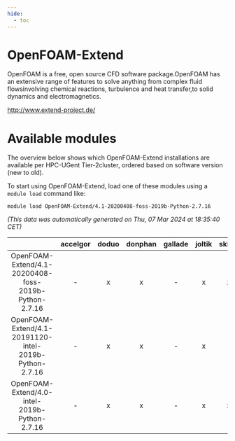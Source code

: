 ```yaml
---
hide:
  - toc
---
```


OpenFOAM-Extend
===============


OpenFOAM is a free, open source CFD software package.OpenFOAM has an extensive range of features to solve anything from complex fluid flowsinvolving chemical reactions, turbulence and heat transfer,to solid dynamics and electromagnetics.

http://www.extend-project.de/
# Available modules


The overview below shows which OpenFOAM-Extend installations are available per HPC-UGent Tier-2cluster, ordered based on software version (new to old).

To start using OpenFOAM-Extend, load one of these modules using a `module load` command like:

```shell
module load OpenFOAM-Extend/4.1-20200408-foss-2019b-Python-2.7.16
```

*(This data was automatically generated on Thu, 07 Mar 2024 at 18:35:40 CET)*  

| |accelgor|doduo|donphan|gallade|joltik|skitty|
| :---: | :---: | :---: | :---: | :---: | :---: | :---: |
|OpenFOAM-Extend/4.1-20200408-foss-2019b-Python-2.7.16|-|x|x|-|x|x|
|OpenFOAM-Extend/4.1-20191120-intel-2019b-Python-2.7.16|-|x|x|-|x|-|
|OpenFOAM-Extend/4.0-intel-2019b-Python-2.7.16|-|x|x|-|x|x|
